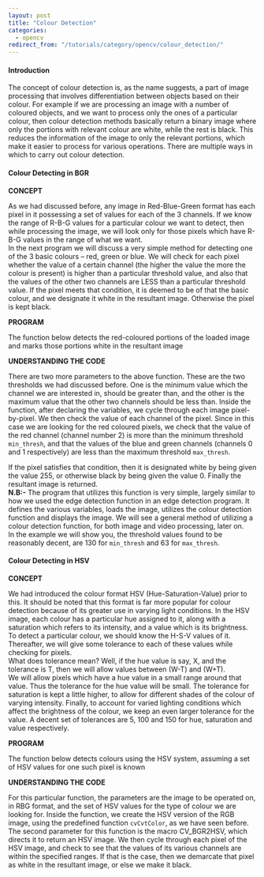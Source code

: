 ```yaml
---
layout: post
title: "Colour Detection"
categories:
  - opencv
redirect_from: "/tutorials/category/opencv/colour_detection/"
---
```


#### Introduction

The concept of colour detection is, as the name suggests, a part of image processing that involves differentiation between objects based on their colour. For example if we are processing an image with a number of coloured objects, and we want to process only the ones of a particular colour, then colour detection methods basically return a binary image where only the portions with relevant colour are white, while the rest is black. This reduces the information of the image to only the relevant portions, which make it easier to process for various operations. There are multiple ways in which to carry out colour detection.

#### Colour Detecting in BGR

**CONCEPT**

As we had discussed before, any image in Red-Blue-Green format has each pixel in it possessing a set of values for each of the 3 channels. If we know the range of R-B-G values for a particular colour we want to detect, then while processing the image, we will look only for those pixels which have R-B-G values in the range of what we want.  
In the next program we will discuss a very simple method for detecting one of the 3 basic colours – red, green or blue. We will check for each pixel whether the value of a certain channel (the higher the value the more the colour is present) is higher than a particular threshold value, and also that the values of the other two channels are LESS than a particular threshold value. If the pixel meets that condition, it is deemed to be of that the basic colour, and we designate it white in the resultant image. Otherwise the pixel is kept black.

**PROGRAM**

The function below detects the red-coloured portions of the loaded image and marks those portions white in the resultant image

<script src="https://gist.github.com/anonymous/bf9aa69a3318d0abb958.js"></script>

**UNDERSTANDING THE CODE**

There are two more parameters to the above function. These are the two thresholds we had discussed before. One is the minimum value which the channel we are interested in, should be greater than, and the other is the maximum value that the other two channels should be less than. Inside the function, after declaring the variables, we cycle through each image pixel-by-pixel. We then check the value of each channel of the pixel. Since in this case we are looking for the red coloured pixels, we check that the value of the red channel (channel number 2) is more than the minimum threshold `min_thresh`, and that the values of the blue and green channels (channels 0 and 1 respectively) are less than the maximum threshold `max_thresh`.

If the pixel satisfies that condition, then it is designated white by being given the value 255, or otherwise black by being given the value 0. Finally the resultant image is returned.  
**N.B:-** The program that utilizes this function is very simple, largely similar to how we used the edge detection function in an edge detection program. It defines the various variables, loads the image, utilizes the colour detection function and displays the image. We will see a general method of utilizing a colour detection function, for both image and video processing, later on.  
In the example we will show you, the threshold values found to be reasonably decent, are 130 for `min_thresh` and 63 for `max_thresh`.

#### Colour Detecting in HSV

**CONCEPT**

We had introduced the colour format HSV (Hue-Saturation-Value) prior to this. It should be noted that this format is far more popular for colour detection because of its greater use in varying light conditions. In the HSV image, each colour has a particular hue assigned to it, along with a saturation which refers to its intensity, and a value which is its brightness.  
To detect a particular colour, we should know the H-S-V values of it. Thereafter, we will give some tolerance to each of these values while checking for pixels.  
What does tolerance mean? Well, if the hue value is say, X, and the tolerance is T, then we will allow values between (W-T) and (W+T).  
We will allow pixels which have a hue value in a small range around that value. Thus the tolerance for the hue value will be small. The tolerance for saturation is kept a little higher, to allow for different shades of the colour of varying intensity. Finally, to account for varied lighting conditions which affect the brightness of the colour, we keep an even larger tolerance for the value. A decent set of tolerances are 5, 100 and 150 for hue, saturation and value respectively.

**PROGRAM**

The function below detects colours using the HSV system, assuming a set of HSV values for one such pixel is known

<script src="https://gist.github.com/anonymous/3913832.js"></script>

**UNDERSTANDING THE CODE**

For this particular function, the parameters are the image to be operated on, in RBG format, and the set of HSV values for the type of colour we are looking for. Inside the function, we create the HSV version of the RGB image, using the predefined function `cvCvtColor`, as we have seen before. The second parameter for this function is the macro CV_BGR2HSV, which directs it to return an HSV image. We then cycle through each pixel of the HSV image, and check to see that the values of its various channels are within the specified ranges. If that is the case, then we demarcate that pixel as white in the resultant image, or else we make it black.
